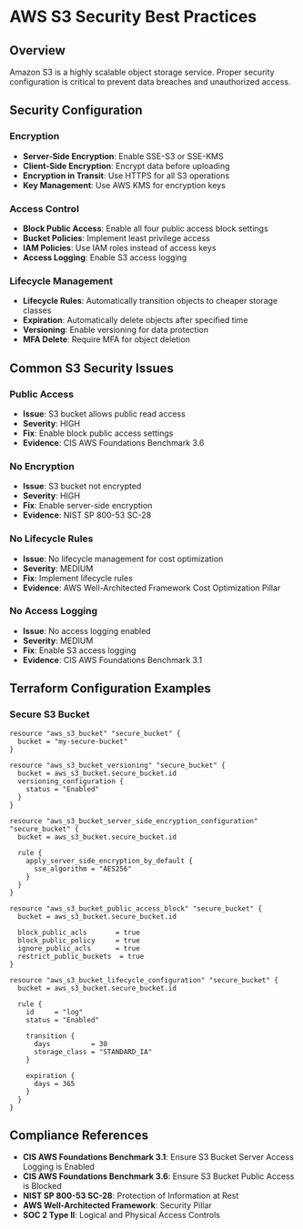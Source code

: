 # AWS S3 Security Best Practices

## Overview
Amazon S3 is a highly scalable object storage service. Proper security configuration is critical to prevent data breaches and unauthorized access.

## Security Configuration

### Encryption
- **Server-Side Encryption**: Enable SSE-S3 or SSE-KMS
- **Client-Side Encryption**: Encrypt data before uploading
- **Encryption in Transit**: Use HTTPS for all S3 operations
- **Key Management**: Use AWS KMS for encryption keys

### Access Control
- **Block Public Access**: Enable all four public access block settings
- **Bucket Policies**: Implement least privilege access
- **IAM Policies**: Use IAM roles instead of access keys
- **Access Logging**: Enable S3 access logging

### Lifecycle Management
- **Lifecycle Rules**: Automatically transition objects to cheaper storage classes
- **Expiration**: Automatically delete objects after specified time
- **Versioning**: Enable versioning for data protection
- **MFA Delete**: Require MFA for object deletion

## Common S3 Security Issues

### Public Access
- **Issue**: S3 bucket allows public read access
- **Severity**: HIGH
- **Fix**: Enable block public access settings
- **Evidence**: CIS AWS Foundations Benchmark 3.6

### No Encryption
- **Issue**: S3 bucket not encrypted
- **Severity**: HIGH
- **Fix**: Enable server-side encryption
- **Evidence**: NIST SP 800-53 SC-28

### No Lifecycle Rules
- **Issue**: No lifecycle management for cost optimization
- **Severity**: MEDIUM
- **Fix**: Implement lifecycle rules
- **Evidence**: AWS Well-Architected Framework Cost Optimization Pillar

### No Access Logging
- **Issue**: No access logging enabled
- **Severity**: MEDIUM
- **Fix**: Enable S3 access logging
- **Evidence**: CIS AWS Foundations Benchmark 3.1

## Terraform Configuration Examples

### Secure S3 Bucket
```hcl
resource "aws_s3_bucket" "secure_bucket" {
  bucket = "my-secure-bucket"
}

resource "aws_s3_bucket_versioning" "secure_bucket" {
  bucket = aws_s3_bucket.secure_bucket.id
  versioning_configuration {
    status = "Enabled"
  }
}

resource "aws_s3_bucket_server_side_encryption_configuration" "secure_bucket" {
  bucket = aws_s3_bucket.secure_bucket.id

  rule {
    apply_server_side_encryption_by_default {
      sse_algorithm = "AES256"
    }
  }
}

resource "aws_s3_bucket_public_access_block" "secure_bucket" {
  bucket = aws_s3_bucket.secure_bucket.id

  block_public_acls       = true
  block_public_policy     = true
  ignore_public_acls      = true
  restrict_public_buckets  = true
}

resource "aws_s3_bucket_lifecycle_configuration" "secure_bucket" {
  bucket = aws_s3_bucket.secure_bucket.id

  rule {
    id     = "log"
    status = "Enabled"

    transition {
      days          = 30
      storage_class = "STANDARD_IA"
    }

    expiration {
      days = 365
    }
  }
}
```

## Compliance References
- **CIS AWS Foundations Benchmark 3.1**: Ensure S3 Bucket Server Access Logging is Enabled
- **CIS AWS Foundations Benchmark 3.6**: Ensure S3 Bucket Public Access is Blocked
- **NIST SP 800-53 SC-28**: Protection of Information at Rest
- **AWS Well-Architected Framework**: Security Pillar
- **SOC 2 Type II**: Logical and Physical Access Controls
